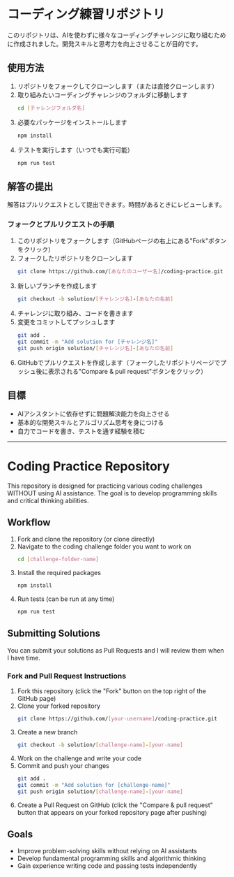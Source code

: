 # コーディング練習リポジトリ

このリポジトリは、AIを使わずに様々なコーディングチャレンジに取り組むために作成されました。開発スキルと思考力を向上させることが目的です。

## 使用方法

1. リポジトリをフォークしてクローンします（または直接クローンします）
2. 取り組みたいコーディングチャレンジのフォルダに移動します
   ```bash
   cd [チャレンジフォルダ名]
   ```
3. 必要なパッケージをインストールします
   ```bash
   npm install
   ```
4. テストを実行します（いつでも実行可能）
   ```bash
   npm run test
   ```

## 解答の提出

解答はプルリクエストとして提出できます。時間があるときにレビューします。

### フォークとプルリクエストの手順

1. このリポジトリをフォークします（GitHubページの右上にある"Fork"ボタンをクリック）
2. フォークしたリポジトリをクローンします
   ```bash
   git clone https://github.com/[あなたのユーザー名]/coding-practice.git
   ```
3. 新しいブランチを作成します
   ```bash
   git checkout -b solution/[チャレンジ名]-[あなたの名前]
   ```
4. チャレンジに取り組み、コードを書きます
5. 変更をコミットしてプッシュします
   ```bash
   git add .
   git commit -m "Add solution for [チャレンジ名]"
   git push origin solution/[チャレンジ名]-[あなたの名前]
   ```
6. GitHubでプルリクエストを作成します（フォークしたリポジトリページでプッシュ後に表示される"Compare & pull request"ボタンをクリック）

## 目標

- AIアシスタントに依存せずに問題解決能力を向上させる
- 基本的な開発スキルとアルゴリズム思考を身につける
- 自力でコードを書き、テストを通す経験を積む

---

# Coding Practice Repository

This repository is designed for practicing various coding challenges WITHOUT using AI assistance. The goal is to develop programming skills and critical thinking abilities.

## Workflow

1. Fork and clone the repository (or clone directly)
2. Navigate to the coding challenge folder you want to work on
   ```bash
   cd [challenge-folder-name]
   ```
3. Install the required packages
   ```bash
   npm install
   ```
4. Run tests (can be run at any time)
   ```bash
   npm run test
   ```

## Submitting Solutions

You can submit your solutions as Pull Requests and I will review them when I have time.

### Fork and Pull Request Instructions

1. Fork this repository (click the "Fork" button on the top right of the GitHub page)
2. Clone your forked repository
   ```bash
   git clone https://github.com/[your-username]/coding-practice.git
   ```
3. Create a new branch
   ```bash
   git checkout -b solution/[challenge-name]-[your-name]
   ```
4. Work on the challenge and write your code
5. Commit and push your changes
   ```bash
   git add .
   git commit -m "Add solution for [challenge-name]"
   git push origin solution/[challenge-name]-[your-name]
   ```
6. Create a Pull Request on GitHub (click the "Compare & pull request" button that appears on your forked repository page after pushing)

## Goals

- Improve problem-solving skills without relying on AI assistants
- Develop fundamental programming skills and algorithmic thinking
- Gain experience writing code and passing tests independently
